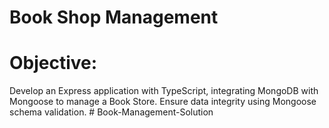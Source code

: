# Book Shop Management

# Objective:
Develop an Express application with TypeScript, integrating MongoDB with Mongoose to manage a Book Store. Ensure data integrity using Mongoose schema validation.
#   B o o k - M a n a g e m e n t - S o l u t i o n  
 